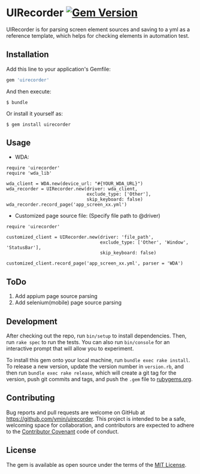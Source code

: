 # UIRecorder [![Gem Version](https://badge.fury.io/rb/uirecorder.svg)](https://badge.fury.io/rb/uirecorder)

UIRecorder is for parsing screen element sources and saving to a yml as a reference template, 
which helps for checking elements in automation test. 


## Installation

Add this line to your application's Gemfile:

```ruby
gem 'uirecorder'
```

And then execute:

    $ bundle

Or install it yourself as:

    $ gem install uirecorder

## Usage

* WDA:
```
require 'uirecorder'
require 'wda_lib'

wda_client = WDA.new(device_url: "#{YOUR_WDA_URL}")
wda_recorder = UIRecorder.new(driver: wda_client, 
                              exclude_type: ['Other'], 
                              skip_keyboard: false)
wda_recorder.record_page('app_screen_xx.yml')
```

* Customized page source file: (Specify file path to @driver)
```
require 'uirecorder'

customized_client = UIRecorder.new(driver: 'file_path', 
                                   exclude_type: ['Other', 'Window', 'StatusBar'],
                                   skip_keyboard: false)

customized_client.record_page('app_screen_xx.yml', parser = 'WDA')
```

## ToDo

1. Add appium page source parsing
2. Add selenium(mobile) page source parsing


## Development

After checking out the repo, run `bin/setup` to install dependencies. Then, run `rake spec` to run the tests. You can also run `bin/console` for an interactive prompt that will allow you to experiment.

To install this gem onto your local machine, run `bundle exec rake install`. To release a new version, update the version number in `version.rb`, and then run `bundle exec rake release`, which will create a git tag for the version, push git commits and tags, and push the `.gem` file to [rubygems.org](https://rubygems.org).

## Contributing

Bug reports and pull requests are welcome on GitHub at https://github.com/ymin/uirecorder. This project is intended to be a safe, welcoming space for collaboration, and contributors are expected to adhere to the [Contributor Covenant](http://contributor-covenant.org) code of conduct.


## License

The gem is available as open source under the terms of the [MIT License](http://opensource.org/licenses/MIT).

